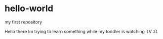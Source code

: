 # hello-world
my first repository

Hello there Im trying to learn something while my toddler is watching TV :D.

